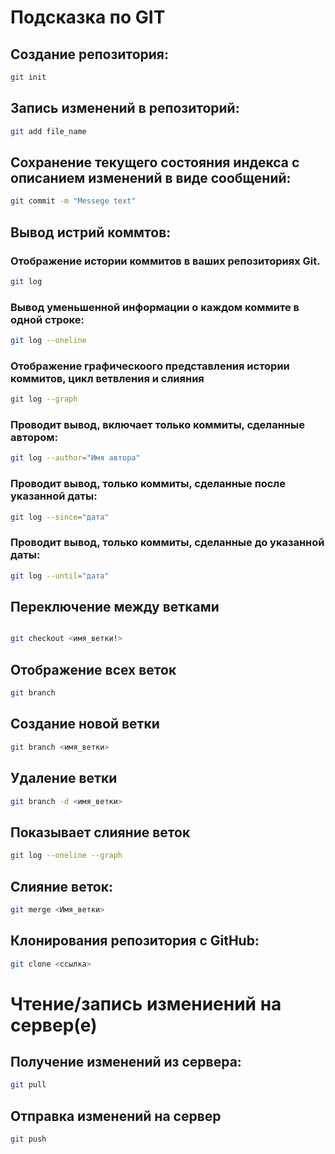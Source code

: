 # Подсказка по GIT

## Создание репозитория:
```sh
git init
```

## Запись изменений в репозиторий:
```sh
git add file_name
```

## Cохранение текущего состояния индекса с описанием изменений в виде сообщений:
```sh
git commit -m "Messege text"
```

## Вывод истрий коммтов:
### Отображение истории коммитов в ваших репозиториях Git.
```sh
git log
```
### Вывод уменьшенной информации о каждом коммите в одной строке:
```sh
git log --oneline
```
### Отображение графическоого представления истории коммитов, цикл ветвления и слияния
```sh
git log --graph
```
### Проводит вывод, включает только коммиты, сделанные автором:
```sh
git log --author="Имя автора"
```

### Проводит вывод, только коммиты, сделанные после указанной даты:
```sh
git log --since="дата"
```

### Проводит вывод, только коммиты, сделанные до указанной даты:
```sh
git log --until="дата"
```

## Переключение между ветками
```sh

git checkout <имя_ветки!>
```

## Отображение всех веток
```sh
git branch
```

## Создание новой ветки
```sh
git branch <имя_ветки>
```


## Удаление ветки
```sh
git branch -d <имя_ветки>
```

## Показывает слияние веток
```sh
git log --oneline --graph
```
## Слияние веток:
```sh
git merge <Имя_ветки>
```

## Клонирования репозитория с GitHub:
```sh
git clone <ссылка>
```
# Чтение/запись измениений на сервер(е)
## Получение изменений из сервера:
```sh
git pull
```
## Отправка изменений на сервер
```sh
git push
```
